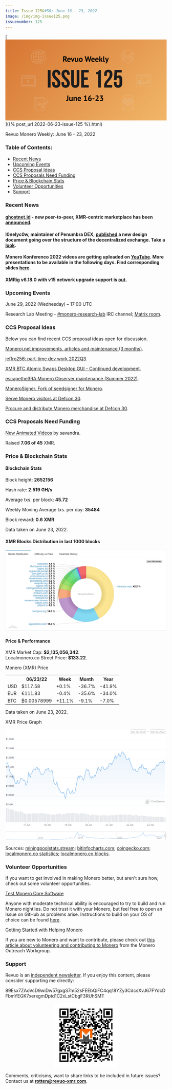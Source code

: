 ```yaml
---
title: Issue 125&#58; June 16 - 23, 2022
image: /img/img-issue125.png
issuenumber: 125
---
```

[<img src="/img/img-issue125.png" alt="Revuo Monero Weekly #125 Slide" class="img-lead">]({% post_url 2022-06-23-issue-125 %}.html)

<p class="text-lead">Revuo Monero Weekly: June 16 - 23, 2022</p>
<!--more-->

<h3>Table of Contents:</h3>
<ul class="contents">
    <li><a href="#news">Recent News</a></li>
    <li><a href="#events">Upcoming Events</a></li>
    <li><a href="#ideas">CCS Proposal Ideas</a></li>
    <li><a href="#proposals">CCS Proposals Need Funding</a></li>
    <li><a href="#stats">Price & Blockchain Stats</a></li>
    <li><a href="#volunteer">Volunteer Opportunities</a></li>
    <li><a href="#support">Support</a></li>
</ul>

<h3 id="news">Recent News</h3>

<div class="newsbyte">
    <h4><a href="https://ghostnet.id/" target="_blank">ghostnet.id</a> - new peer-to-peer, XMR-centric marketplace has been <a href="https://teddit.adminforge.de/r/Monero/comments/ve0tyq/ebay_amazon_fiverr_craigslist_for_monero_at/" target="_blank">announced</a>.</h4>
</div>

<div class="newsbyte">
    <h4>l0nelyc0w, maintainer of Penumbra DEX, <a href="https://gitlab.com/l0nelyc0w/penumbra/-/issues/21/" target="_blank">published</a> a new design document going over the structure of the decentralized exchange. Take a <a href="https://revuo-xmr.com/img/penumbra-design.png" target="_blank">look</a>.</h4>
</div>

<div class="newsbyte">
    <h4>Monero Konferenco 2022 videos are getting uploaded on <a href="https://piped.tokhmi.xyz/playlist?list=PLsSYUeVwrHBndRQoQ-vLezzlHPLRDNzaw" target="_blank">YouTube</a>. More presentations to be available in the following days. Find corresponding slides <a href="https://github.com/MoneroKon/meta/blob/main/slides/2022/talks.md" target="_blank">here</a>.</h4>
</div>

<div class="newsbyte">
    <h4>XMRig v6.18.0 with v15 network upgrade support is <a href="https://github.com/xmrig/xmrig/releases/tag/v6.18.0" target="_blank">out</a>.</h4>
</div>

<h3 id="events">Upcoming Events</h3>

<div class="event">
    <p class="date" markdown="1">June 29, 2022 (Wednesday) – 17:00 UTC</p>
    <p markdown="1">Research Lab Meeting - <a href="irc://irc.libera.chat/#monero-research-lab" target="_blank">#monero-research-lab</a> IRC channel; <a href="https://matrix.to/#/#monero-research-lab:monero.social" target="_blank">Matrix room</a>.</p>
</div>

<h3 id="ideas">CCS Proposal Ideas</h3>

<p>Below you can find recent CCS proposal ideas open for discussion.</p>

<div class="proposal">
<p><a href="https://repo.getmonero.org/monero-project/ccs-proposals/-/merge_requests/318" target="_blank">Moneroj.net improvements, articles and maintenance (3 months)</a>.</p>
</div>

<div class="proposal">
<p><a href="https://repo.getmonero.org/monero-project/ccs-proposals/-/merge_requests/319" target="_blank">jeffro256: part-time dev work 2022Q3</a>.</p>
</div>

<div class="proposal">
<p><a href="https://repo.getmonero.org/monero-project/ccs-proposals/-/merge_requests/321" target="_blank">XMR BTC Atomic Swaps Desktop GUI - Continued development</a>.</p>
</div>

<div class="proposal">
<p><a href="https://repo.getmonero.org/monero-project/ccs-proposals/-/merge_requests/322" target="_blank">escapethe3RA Monero Observer maintenance (Summer 2022)</a>.</p>
</div>

<div class="proposal">
<p><a href="https://repo.getmonero.org/monero-project/ccs-proposals/-/merge_requests/323" target="_blank">MoneroSigner. Fork of seedsigner for Monero</a>.</p>
</div>

<div class="proposal">
<p><a href="https://repo.getmonero.org/monero-project/ccs-proposals/-/merge_requests/325" target="_blank">Serve Monero visitors at Defcon 30</a>.</p>
</div>

<div class="proposal">
<p><a href="https://repo.getmonero.org/monero-project/ccs-proposals/-/merge_requests/326" target="_blank">Procure and distribute Monero merchandise at Defcon 30</a>.</p>
</div>

<h3 id="proposals">CCS Proposals Need Funding</h3>

<div class="proposal">
    <p><a href="https://ccs.getmonero.org/proposals/savandra-videos-for-monero.html" target="_blank">New Animated Videos</a> by savandra.</p>
    <p>Raised <b>7.06 of 45</b> XMR.</p>
</div>

<h3 id="stats">Price & Blockchain Stats</h3>

<h4 class="stat">Blockchain Stats</h4>

<div class="bcstats">
    <p>Block height: <b>2652156</b></p>
    <p>Hash rate: <b>2.519 GH/s</b></p>
    <p>Average txs. per block: <b>45.72</b></p>
    <p>Weekly Moving Average txs. per day: <b>35484</b></p>
    <p>Block reward: <b>0.6 XMR</b></p>
</div>
<p class="note">Data taken on June 23, 2022.</p>

<h4 class="stat">XMR Blocks Distribution in last 1000 blocks</h4>
<p><img src="/img/hashrate-pool-distribution-0623.png" alt="Hashrate Pool Distribution Pie Chart"/></p>

<h4 class="stat" id="price-stat">Price & Performance</h4>

<div class="price-intro">XMR Market Cap: <b>$2,135,056,342</b>.<br/>Localmonero.co Street Price: <b>$133.22</b>.</div>

<p class="table-title">Monero (XMR) Price</p>
<table class="price-table">
  <tr class="row1">
    <th></th>
    <th>06/23/22</th>
    <th>Week</th>
    <th>Month</th>
    <th>Year</th>
  </tr>
  <tr>
    <td data-th="XMR to">USD</td>
    <td data-th="06/23/22">$117.58</td>
    <td data-th="Week" class="green">+0.1%</td>
    <td data-th="Month" class="red">-36.7%</td>
    <td data-th="Year" class="red">-41.9%</td>
  </tr>
  <tr class="row3">
    <td data-th="XMR to">EUR</td>
    <td data-th="06/23/22">€111.83</td>
    <td data-th="Week" class="red">-0.4%</td>
    <td data-th="Month" class="red">-35.6%</td>
    <td data-th="Year" class="red">-34.0%</td>
  </tr>
  <tr>
    <td data-th="XMR to">BTC</td>
    <td data-th="06/23/22">₿0.00578999</td>
    <td data-th="Week" class="green">+11.1%</td>
    <td data-th="Month" class="red">-9.1%</td>
    <td data-th="Year" class="red">-7.0%</td>
  </tr>
</table>
<p class="note">Data taken on June 23, 2022.</p>

<p class="table-title">XMR Price Graph</p>

![XMR Price Graph 06/16/22-06/23/22](/img/weekly-chart-0623.png "XMR Price Graph 06/16/22-06/23/22") 

Sources: <a href="https://miningpoolstats.stream/monero" target="_blank">miningpoolstats.stream</a>; <a href="https://bitinfocharts.com/monero/" target="_blank">bitinfocharts.com</a>; <a href="https://www.coingecko.com/en/coins/monero" target="_blank">coingecko.com</a>; <a href="https://localmonero.co/statistics" target="_blank">localmonero.co statistics</a>; <a href="https://localmonero.co/blocks" target="_blank">localmonero.co blocks</a>.

<h3 id="volunteer">Volunteer Opportunities</h3>

<p>If you want to get involved in making Monero better, but aren't sure how, check out some volunteer opportunities.</p>

<div class="newsbyte">
    <p class="date"><a href="https://github.com/monero-project/monero" target="_blank">Test Monero Core Software</a></p>
    <p>Anyone with moderate technical ability is encouraged to try to build and run Monero nightlies. Do not trust it with your Monero, but feel free to open an Issue on GitHub as problems arise. Instructions to build on your OS of choice can be found <a href="https://github.com/monero-project/monero#compiling-monero-from-source" target="_blank">here</a>. </p>
</div>

<div class="newsbyte">
    <p class="date"><a href="https://github.com/monero-project/monero" target="_blank">Getting Started with Helping Monero</a></p>
    <p>If you are new to Monero and want to contribute, please check out <a href="https://www.monerooutreach.org/stories/getting-started-helping-monero.php" target="_blank">this article about volunteering and contributing to Monero</a> from the Monero Outreach Workgroup. </p>
</div>

<h3 id="support">Support</h3>

<p markdown="1">Revuo is an <a href="https://revuo-xmr.com/support/">independent newsletter</a>. If you enjoy this content, please consider supporting me directly:</p>

<p class="address" markdown="1">89Esx7ZAoVcD9wiDw57gxgS7m52sFEEbQiFC4qq18YZy3CdcsXvJ67FYdcDFbmYEGK7xerxgmDptd1C2xLstCbgF3RUhSMT</p>

<p><center><a href="monero:89Esx7ZAoVcD9wiDw57gxgS7m52sFEEbQiFC4qq18YZy3CdcsXvJ67FYdcDFbmYEGK7xerxgmDptd1C2xLstCbgF3RUhSMT" class="qr"><img src="/img/donate-monero.jpg" style="max-width: 200px;"/></a></center></p>

Comments, criticisms, want to share links to be included in future issues? Contact us at **rotten@revuo-xmr.com**.